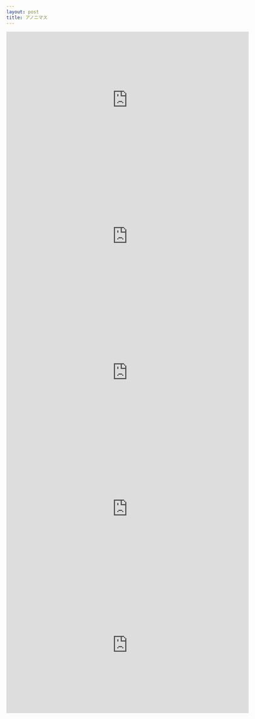 ```yaml
---
layout: post
title: アノニマス
---
```


<iframe width="640" height="360" src="https://www.youtube.com/embed/DtuSby22Ep8" frameborder="0" allowfullscreen></iframe>

<iframe width="640" height="360" src="https://www.youtube.com/embed/2w4fN3_SMFc" frameborder="0" allowfullscreen></iframe>

<iframe width="640" height="360" src="https://www.youtube.com/embed/ZofNFYutC-U" frameborder="0" allowfullscreen></iframe>

<iframe width="640" height="360" src="https://www.youtube.com/embed/c6ZxQinzET4" frameborder="0" allowfullscreen></iframe>

<iframe width="640" height="360" src="https://www.youtube.com/embed/HB8ri_-DUg8" frameborder="0" allowfullscreen></iframe>

